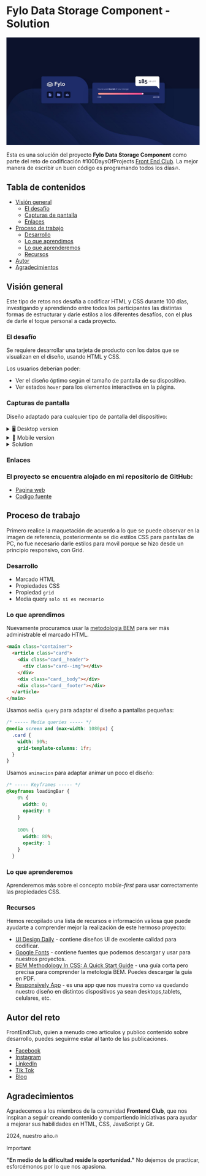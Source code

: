 # Fylo Data Storage Component - Solution

<img src="./screen/desktop-design.jpg" alt="Solucion preview" style="max-width: 100%; height: auto;">

Esta es una solución del proyecto **Fylo Data Storage Component** como parte del reto de codificación #100DaysOfProjects [Front End Club](https://www.facebook.com/frontendclubfb). La mejor manera de escribir un buen código es programando todos los días🔥.

## Tabla de contenidos

- [Visión general](#visión-general)
  - [El desafío](#el-desafío)
  - [Capturas de pantalla](#capturas-de-pantalla)
  - [Enlaces](#enlaces)
- [Proceso de trabajo](#proceso-de-trabajo)
  - [Desarrollo](#desarrollo)
  - [Lo que aprendimos](#lo-que-aprendimos)
  - [Lo que aprenderemos](#lo-que-aprenderemos)
  - [Recursos](#recursos)
- [Autor](#autor)
- [Agradecimientos](#agradecimientos)

## Visión general
Este tipo de retos nos desafía a codificar HTML y CSS durante 100 días, investigando y aprendiendo entre todos los participantes las distintas formas de estructurar y darle estilos a los diferentes desafíos, con el plus de darle el toque personal a cada proyecto.

### El desafío
Se requiere desarrollar una tarjeta de producto con los datos que se visualizan en el diseño, usando HTML y CSS.

Los usuarios deberían poder:

- Ver el diseño óptimo según el tamaño de pantalla de su dispositivo.
- Ver estados `hover` para los elementos interactivos en la página.

### Capturas de pantalla

Diseño adaptado para cualquier tipo de pantalla del dispositivo:

<details>
    <summary>🖥️ Desktop version</summary>

![](./screen/desktop-design.jpg)
</details>

<details>
    <summary>📱 Mobile version</summary>

![](./screen/mobile-design.jpg)
</details>

<details>
    <summary> Solution </summary>

![](./screen/reto26Mramos.jpg)
</details>


### Enlaces

### El proyecto se encuentra alojado en mi repositorio de GitHub:

- [Pagina web]()
- [Codigo fuente]()

## Proceso de trabajo
Primero realice la maquetación de acuerdo a lo que se puede observar en la imagen de referencia, posteriormente se dio estilos CSS para pantallas de PC, no fue necesario darle estilos para movil porque se hizo desde un principio responsivo, con Grid.

### Desarrollo

- Marcado HTML
- Propiedades CSS
- Propiedad `grid`
- Media query `solo si es necesario`

### Lo que aprendimos

Nuevamente procuramos usar la [metodologia BEM](https://getbem.com/introduction/) para ser más administrable el marcado HTML.

```html
<main class="container">
  <article class="card">
    <div class="card__header">
      <div class="card--img"></div>
    </div>
    <div class="card__body"></div>
    <div class="card__footer"></div>
  </article>
</main>
```

Usamos `media query` para adaptar el diseño a pantallas pequeñas:

```css
/* ----- Media queries ----- */
@media screen and (max-width: 1080px) {
  .card {
    width: 90%;
    grid-template-columns: 1fr;
  }
}
```

Usamos `animacion` para adaptar animar un poco el diseño:

```css
/* ----- Keyframes ----- */
@keyframes loadingBar {
    0% {
      width: 0;
      opacity: 0
    }
  
    100% {
      width: 80%;
      opacity: 1
    }
  }
```

### Lo que aprenderemos

Aprenderemos más sobre el concepto _mobile-first_ para usar correctamente las propiedades CSS.

### Recursos

Hemos recopilado una lista de recursos e información valiosa que puede ayudarte a comprender mejor la realización de este hermoso proyecto:

- [UI Design Daily](https://www.uidesigndaily.com/) - contiene diseños UI de excelente calidad para codificar.
- [Google Fonts](https://fonts.google.com/) - contiene fuentes que podemos descargar y usar para nuestros proyectos.
- [BEM Methodology In CSS: A Quick Start Guide](https://scalablecss.com/bem-quickstart-guide/) - una guía corta pero precisa para comprender la metología BEM. Puedes descargar la guía en PDF.
- [Responsively App](https://responsively.app/) - es una app que nos muestra como va quedando nuestro diseño en distintos dispositivos ya sean desktops,tablets, celulares, etc.

## Autor del reto

FrontEndClub, quien a menudo creo artículos y publico contenido sobre desarrollo, puedes seguirme estar al tanto de las publicaciones.

- [Facebook](https://www.facebook.com/frontendclubfb)
- [Instagram](https://www.instagram.com/frontendclubig/)
- [LinkedIn](https://www.linkedin.com/in/frontendclub/)
- [Tik Tok](https://www.tiktok.com/@frontendclub)
- [Blog](https://frontend-club.bullet.site/)

## Agradecimientos

Agradecemos a los miembros de la comunidad **Frontend Club**, que nos inspiran a seguir creando contenido y compartiendo iniciativas para ayudar a mejorar sus habilidades en HTML, CSS, JavaScript y Git.

2024, nuestro año.🔥

> [!IMPORTANT]
> **“En medio de la dificultad reside la oportunidad."** No dejemos de practicar, esforcémonos por lo que nos apasiona.

